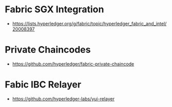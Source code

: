 
# Fabric SGX Integration
- https://lists.hyperledger.org/g/fabric/topic/hyperledger_fabric_and_intel/20008397

# Private Chaincodes
- https://github.com/hyperledger/fabric-private-chaincode

# Fabic IBC Relayer
- https://github.com/hyperledger-labs/yui-relayer
